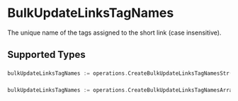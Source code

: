 # BulkUpdateLinksTagNames

The unique name of the tags assigned to the short link (case insensitive).


## Supported Types

### 

```go
bulkUpdateLinksTagNames := operations.CreateBulkUpdateLinksTagNamesStr(string{/* values here */})
```

### 

```go
bulkUpdateLinksTagNames := operations.CreateBulkUpdateLinksTagNamesArrayOfStr([]string{/* values here */})
```

